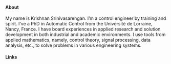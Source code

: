 #### About
My name is Krishnan Srinivasarengan. I’m a control engineer by training and spirit. I’ve a PhD in Automatic Control from the Université de Lorraine, Nancy, France. I have board experiences in applied research and solution development in both industrial and academic environments. I use tools from applied mathematics, namely, control theory, signal processing, data analysis, etc., to solve problems in various engineering systems.

#### Links
<a href="mailto:krishnan.sriram14[at]outlook.com"><i class="fas fa-envelope fa-2x"></i></a>
<a href="https://scholar.google.com/citations?user=lpa9YmMAAAAJ&hl" target="_blank" title="Google Scholar"><i class="ai ai-google-scholar ai-2x"></i></a>
<a href="https://www.linkedin.com/in/krishnans14/" target="_blank" title="LinkedIn"><i class="fab fa-linkedin fa-2x"></i></a>
